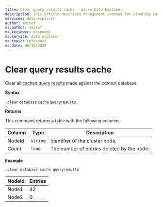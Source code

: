```yaml
---
title: Clear query results cache - Azure Data Explorer
description: This article describes management command for clearing cached database schema in Azure Data Explorer.
services: data-explorer
author: amitof 
ms.author: amitof
ms.reviewer: orspodek
ms.service: data-explorer
ms.topic: reference
ms.date: 06/16/2020
---
```

# Clear query results cache

Clear all [cached query results](../query/query-results-cache.md) made against the context database.

**Syntax**

`.clear` `database` `cache` `queryresults`

**Returns**

This command returns a table with the following columns:

|Column    |Type    |Description
|---|---|---
|NodeId|`string`|Identifier of the cluster node.
|Count|`long`|The number of entries deleted by the node.

**Example**

```kusto
.clear database cache queryresults
```

|NodeId|Entries|
|---|---|
|Node1|42
|Node2|0

